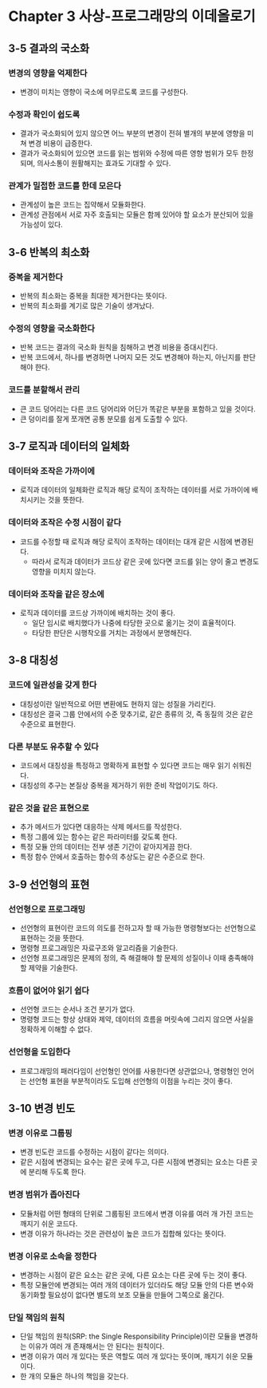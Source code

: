 # Chapter 3 사상-프로그래망의 이데올로기

## 3-5 결과의 국소화

### 변경의 영향을 억제한다

- 변경이 미치는 영향이 국소에 머무르도록 코드를 구성한다.

### 수정과 확인이 쉽도록

- 결과가 국소화되어 있지 않으면 어느 부분의 변경이 전혀 별개의 부분에 영향을 미쳐 변경 비용이 급증한다.
- 결과가 국소화되어 있으면 코드를 읽는 범위와 수정에 따른 영향 범위가 모두 한정되며, 의사소통이 원활해지는 효과도 기대할 수 있다.

### 관계가 밀접한 코드를 한데 모은다

- 관계성이 높은 코드는 집약해서 모듈화한다.
- 관계성 관점에서 서로 자주 호출되는 모듈은 함께 있어야 할 요소가 분산되어 있을 가능성이 있다.

## 3-6 반복의 최소화

### 중복을 제거한다

- 반복의 최소화는 중복을 최대한 제거한다는 뜻이다.
- 반복의 최소화를 계기로 많은 기술이 생겨났다.

### 수정의 영향을 국소화한다

- 반복 코드는 결과의 국소화 원칙을 침해하고 변경 비용을 증대시킨다.
- 반복 코드에서, 하나를 변경하면 나머지 모든 것도 변경해야 하는지, 아닌지를 판단해야 한다.

### 코드를 분할해서 관리

- 큰 코드 덩어리는 다른 코드 덩어리와 어딘가 똑같은 부분을 포함하고 있을 것이다.
- 큰 덩이리를 잘게 쪼개면 공통 분모를 쉽게 도출할 수 있다.

## 3-7 로직과 데이터의 일체화

### 데이터와 조작은 가까이에

- 로직과 데이터의 일체화란 로직과 해당 로직이 조작하는 데이터를 서로 가까이에 배치시키는 것을 뜻한다.

### 데이터와 조작은 수정 시점이 같다

- 코드를 수정할 때 로직과 해당 로직이 조작하는 데이터는 대개 같은 시점에 변경된다.
  - 따라서 로직과 데이터가 코드상 같은 곳에 있다면 코드를 읽는 양이 줄고 변경도 영향을 미치지 않는다.

### 데이터와 조작을 같은 장소에

- 로직과 데이터를 코드상 가까이에 배치하는 것이 좋다.
  - 일단 임시로 배치했다가 나중에 타당한 곳으로 옮기는 것이 효율적이다.
  - 타당한 판단은 시행착오를 거치는 과정에서 분명해진다.

## 3-8 대칭성

### 코드에 일관성을 갖게 한다

- 대칭성이란 일반적으로 어떤 변환에도 현하지 않는 성질을 가리킨다.
- 대칭성은 결국 그룹 안에서의 수준 맞추기로, 같은 종류의 것, 즉 동질의 것은 같은 수준으로 표현한다.

### 다른 부분도 유추할 수 있다

- 코드에서 대칭성을 특정하고 명확하게 표현할 수 있다면 코드는 매우 읽기 쉬워진다.
- 대칭성의 추구는 본질상 중복을 제거하기 위한 준비 작업이기도 하다.

### 같은 것을 같은 표현으로

- 추가 메서드가 있다면 대응하는 삭제 메서드를 작성한다.
- 특정 그룹에 있는 함수는 같은 파라미터를 갖도록 한다.
- 특정 모듈 안의 데이터는 전부 생존 기간이 같아지게끔 한다.
- 특정 함수 안에서 호출하는 함수의 추상도는 같은 수준으로 한다.

## 3-9 선언형의 표현

### 선언형으로 프로그래밍

- 선언형의 표현이란 코드의 의도를 전하고자 할 때 가능한 명령형보다는 선언형으로 표현하는 것을 뜻한다.
- 명령형 프로그래밍은 자료구조와 알고리즘을 기술한다.
- 선언형 프로그래밍은 문제의 정의, 즉 해결해야 할 문제의 성질이나 이때 충족해야 할 제약을 기술한다.

### 흐름이 없어야 읽기 쉽다

- 선언형 코드는 순서나 조건 분기가 없다.
- 명령형 코드는 항상 상태와 제약, 데이터의 흐름을 머릿속에 그리지 않으면 사실을 정확하게 이해할 수 없다.

### 선언형을 도입한다

- 프로그래밍의 패러다임이 선언형인 언어를 사용한다면 상관없으나, 명령형인 언어는 선언형 표현을 부분적이라도 도입해 선언형의 이점을 누리는 것이 좋다.

## 3-10 변경 빈도

### 변경 이유로 그룹핑

- 변경 빈도란 코드를 수정하는 시점이 같다는 의미다.
- 같은 시점에 변경되는 요수는 같은 곳에 두고, 다른 시점에 변경되는 요소는 다른 곳에 분리해 두도록 한다.

### 변경 범위가 좁아진다

- 모듈처럼 어떤 형태의 단위로 그룹핑된 코드에서 변경 이유를 여러 개 가진 코드는 깨지기 쉬운 코드다.
- 변경 이유가 하나라는 것은 관련성이 높은 코드가 집합해 있다는 뜻이다.

### 변경 이유로 소속을 정한다

- 변경하는 시점이 같은 요소는 같은 곳에, 다른 요소는 다른 곳에 두는 것이 좋다.
- 특정 모듈안에 변경되는 여러 개의 데이터가 있더라도 해당 모듈 안의 다른 변수와 동기화할 필요성이 없다면 별도의 보조 모듈을 만들어 그쪽으로 옮긴다.

### 단일 책임의 원칙

- 단일 책임의 원칙(SRP: the Single Responsibility Principle)이란 모듈을 변경하는 이유가 여러 개 존재해서는 안 된다는 원칙이다.
- 변경 이유가 여러 개 있다는 뜻은 역할도 여러 개 있다는 뜻이며, 깨지기 쉬운 모듈이다.
- 한 개의 모듈은 하나의 책임을 갖는다.

